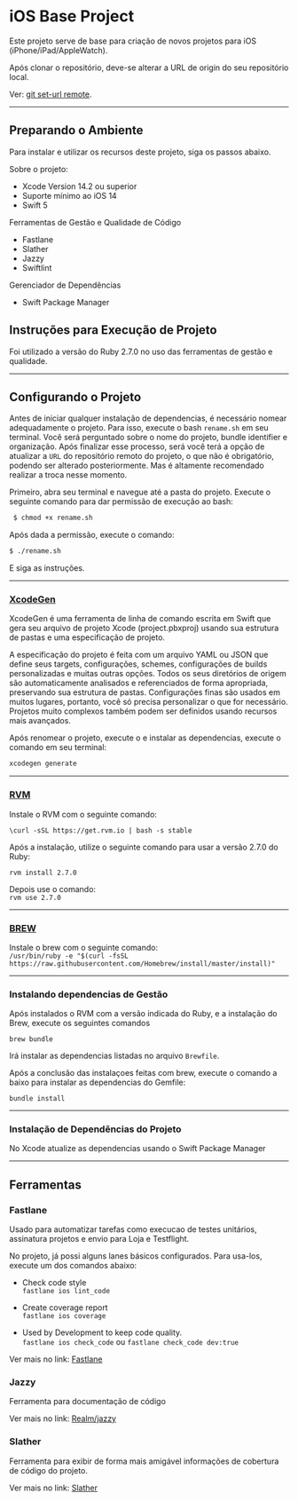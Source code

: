 # iOS Base Project

Este projeto serve de base para criação de novos projetos para iOS (iPhone/iPad/AppleWatch).

Após clonar o repositório, deve-se alterar a URL de origin do seu repositório local.

Ver:  [git set-url remote](https://git-scm.com/docs/git-remote#Documentation/git-remote.txt-emset-urlem).

---

## Preparando o Ambiente

Para instalar e utilizar os recursos deste projeto, siga os passos abaixo.

Sobre o projeto: <br>
- Xcode Version 14.2 ou superior<br>
- Suporte mínimo ao iOS 14<br>
- Swift 5<br>

Ferramentas de Gestão e Qualidade de Código<br>
- Fastlane
- Slather
- Jazzy
- Swiftlint

Gerenciador de Dependências<br>
- Swift Package Manager

## Instruções para Execução de Projeto

Foi utilizado a versão do Ruby 2.7.0 no uso das ferramentas de gestão e qualidade.

---

## Configurando o Projeto

 Antes de iniciar qualquer instalação de dependencias, é necessário nomear adequadamente o projeto. Para isso, execute o bash `rename.sh` em seu terminal. Você será perguntado sobre o nome do projeto, bundle identifier e organização. Após finalizar esse processo, será você terá a opção de atualizar a `URL` do repositório remoto do projeto, o que não é obrigatório, podendo ser alterado posteriormente. Mas é altamente recomendado realizar a troca nesse momento.
  
  Primeiro, abra seu terminal e navegue até a pasta do projeto. Execute o seguinte comando para dar permissão de execução ao bash:

  ```bash
   $ chmod +x rename.sh
  ```
 
  Após dada a permissão, execute o comando: 

  ```bash
  $ ./rename.sh
  ```

  E siga as instruções.
  
---

### [XcodeGen](https://github.com/yonaskolb/XcodeGen)

<p>XcodeGen é uma ferramenta de linha de comando escrita em Swift que gera seu arquivo de projeto Xcode (project.pbxproj) usando sua estrutura de pastas e uma especificação de projeto.</p>

<p>A especificação do projeto é feita com um arquivo YAML ou JSON que define seus targets, configurações, schemes,  configurações de builds personalizadas e muitas outras opções. Todos os seus diretórios de origem são automaticamente analisados e referenciados de forma apropriada, preservando sua estrutura de pastas. Configurações finas são usados em muitos lugares, portanto, você só precisa personalizar o que for necessário. Projetos muito complexos também podem ser definidos usando recursos mais avançados.</p>

 <p>Após renomear o projeto, execute o e instalar as dependencias, execute o comando em seu terminal:</p>

 ```bash
 xcodegen generate
 ```

---

### [RVM](https://rvm.io/)

Instale o RVM com o seguinte comando: <br>

```\curl -sSL https://get.rvm.io | bash -s stable```

Após a instalação, utilize o seguinte comando para usar a versão 2.7.0 do Ruby:

```rvm install 2.7.0```

Depois use o comando: <br>
```rvm use 2.7.0```

---

### [BREW](https://brew.sh/)

Instale o brew com o seguinte comando: <br>
```/usr/bin/ruby -e "$(curl -fsSL https://raw.githubusercontent.com/Homebrew/install/master/install)"```

---
### Instalando dependencias de Gestão

Após instalados o RVM com a versão indicada do Ruby, e a instalação do Brew, execute os seguintes comandos

```brew bundle```

Irá instalar as dependencias listadas no arquivo `Brewfile`.

Após a conclusão das instalaçoes feitas com brew, execute o comando a baixo para instalar as dependencias do Gemfile:

```bundle install```

---

### Instalação de Dependências do Projeto

No Xcode atualize as dependencias usando o Swift Package Manager

---

## Ferramentas

### Fastlane

Usado para automatizar tarefas como execucao de testes unitários, assinatura projetos e envio para Loja e Testflight.

No projeto, já possi alguns lanes básicos configurados. Para usa-los, execute um dos comandos abaixo:

- Check code style<br>
```fastlane ios lint_code```

- Create coverage report<br>
```fastlane ios coverage```

- Used by Development to keep code quality.<br>
```fastlane ios check_code``` ou ```fastlane check_code dev:true```

Ver mais no link: [Fastlane](https://fastlane.tools)

### Jazzy

Ferramenta para documentação de código

Ver mais no link: [Realm/jazzy](https://github.com/realm/jazzy)

### Slather

Ferramenta para exibir de forma mais amigável informações de cobertura de código do projeto.

Ver mais no link: [Slather](https://github.com/SlatherOrg/slather)